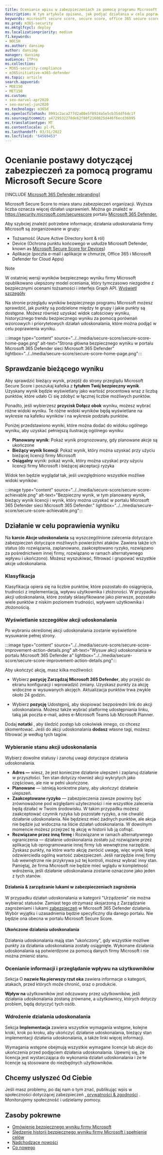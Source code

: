 ```yaml
---
title: Ocenianie wpisu w zabezpieczeniach za pomocą programu Microsoft Secure Score
description: W tym artykule opisano, jak podjąć działania w celu poprawienia wyniku bezpiecznego wyniku firmy Microsoft w Microsoft 365 Defender sieci Microsoft 365 Defender sieci.
keywords: microsoft secure score, secure score, office 365 secure score, microsoft security score, Microsoft 365 Defender portal, improvement actions
ms.prod: m365-security
ms.mktglfcycl: deploy
ms.localizationpriority: medium
f1.keywords:
- NOCSH
ms.author: dansimp
author: dansimp
manager: dansimp
audience: ITPro
ms.collection:
- M365-security-compliance
- m365initiative-m365-defender
ms.topic: article
search.appverid:
- MOE150
- MET150
ms.custom:
- seo-marvel-apr2020
- seo-marvel-jun2020
ms.technology: m365d
ms.openlocfilehash: 8991c2aca277d2a08e5f8924a5e5cb354df6dc1f
ms.sourcegitcommit: a4729532278de62f80f2160825d446f6ecd36995
ms.translationtype: MT
ms.contentlocale: pl-PL
ms.lasthandoff: 03/31/2022
ms.locfileid: "64569453"
---
```

# <a name="assess-your-security-posture-with-microsoft-secure-score"></a>Ocenianie postawy dotyczącej zabezpieczeń za pomocą programu Microsoft Secure Score

[!INCLUDE [Microsoft 365 Defender rebranding](../includes/microsoft-defender.md)]

Microsoft Secure Score to miara stanu zabezpieczeń organizacji. Wyższa liczba oznacza więcej działań usprawnień. Można go znaleźć w https://security.microsoft.com/securescore portalu [Microsoft 365 Defender.](microsoft-365-defender.md)

Aby szybciej znaleźć potrzebne informacje, działania udoskonalania firmy Microsoft są zorganizowane w grupy:

- Tożsamość (Azure Active Directory kont & ról)
- Device (Ochrona punktu końcowego w usłudze Microsoft Defender, known as [Microsoft Secure Score for Devices](/windows/security/threat-protection/microsoft-defender-atp/tvm-microsoft-secure-score-devices))
- Aplikacje (poczta e-mail i aplikacje w chmurze, Office 365 i Microsoft Defender for Cloud Apps)

>[!NOTE]
>W ostatniej wersji wyników bezpiecznego wyniku firmy Microsoft opublikowano ulepszony model oceniania, który tymczasowo niezgodne z bezpiecznymi ocenami tożsamości i interfejs Graph API. [Wyświetl szczegóły](microsoft-secure-score-whats-new.md)

Na stronie przeglądu wyników bezpiecznego programu Microsoft możesz sprawdzić, jak punkty są podzielone między te grupy i jakie punkty są dostępne. Możesz również uzyskać widok całościowy wyniku, historycznego trendu bezpiecznego wyniku za pomocą porównań wzorcowych i priorytetowych działań udoskonalania, które można podjąć w celu poprawienia wyniku.

:::image type="content" source="../../media/secure-score/secure-score-home-page.png" alt-text="Strona główna bezpiecznego wyniku w portalu Microsoft 365 Defender sieci Microsoft 365 Defender" lightbox="../../media/secure-score/secure-score-home-page.png":::

## <a name="check-your-current-score"></a>Sprawdzanie bieżącego wyniku

Aby sprawdzić bieżący wynik, przejdź do strony przeglądu Microsoft Secure Score i poszukaj kafelka z **tytułem Twój bezpieczny wynik**. Uzyskany wynik będzie wyświetlany jako wartość procentowa wraz z liczbą punktów, które udało Ci się zdobyć w łącznej liczbie możliwych punktów.

Ponadto, jeśli wybierzesz **przycisk Dołącz obok** wyniku, możesz wybrać różne widoki wyniku. Te różne widoki wyników będą wyświetlane na wykresie na kafelku wyników i na wykresie podziału punktów.

Poniżej przedstawiono wyniki, które można dodać do widoku ogólnego wyniku, aby uzyskać pełniejszą ilustrację ogólnego wyniku:

- **Planowany wynik**: Pokaż wynik prognozowany, gdy planowane akcje są ukończone
- **Bieżący wynik licencji**: Pokaż wynik, który można uzyskać przy użyciu bieżącej licencji firmy Microsoft
- **Osiągalny** wynik: pokaż wynik, który można uzyskać przy użyciu licencji firmy Microsoft i bieżącej akceptacji ryzyka

Widok ten będzie wyglądał tak, jeśli uwzględniono wszystkie możliwe widoki wyników:

:::image type="content" source="../../media/secure-score/secure-score-achievable.png" alt-text="Bezpieczny wynik, w tym planowany wynik, bieżący wynik licencji i wynik, który można uzyskać w portalu Microsoft 365 Defender sieci Microsoft 365 Defender." lightbox="../../media/secure-score/secure-score-achievable.png":::

## <a name="take-action-to-improve-your-score"></a>Działanie w celu poprawienia wyniku

Na **karcie Akcje udoskonalania** są wyszczególnione zalecenia dotyczące zabezpieczeń dotyczące możliwych powierzchni ataków. Zawiera także ich status (do rozwiązania, zaplanowano, zaakceptowano ryzyko, rozwiązano za pośrednictwem innej firmy, rozwiązano w ramach alternatywnego wpływu i ukończono). Możesz wyszukiwać, filtrować i grupować wszystkie akcje udoskonalania.  

### <a name="ranking"></a>Klasyfikacja

Klasyfikacja opiera się na liczbie punktów, które pozostało do osiągnięcia, trudności z implementacją, wpływu użytkownika i złożoności. W przypadku akcji udoskonalania, które zostały sklasyfikowane jako pierwsze, pozostało wiele punktów z niskim poziomem trudności, wpływem użytkownika i złożonością.

### <a name="view-improvement-action-details"></a>Wyświetlanie szczegółów akcji udoskonalania

Po wybraniu określonej akcji udoskonalania zostanie wyświetlone wysuwanie pełnej strony.  

:::image type="content" source="../../media/secure-score/secure-score-improvement-action-details.png" alt-text="Wysuw akcji udoskonalania w portalu Microsoft 365 Defender a" lightbox="../../media/secure-score/secure-score-improvement-action-details.png":::

Aby ukończyć akcję, masz kilka możliwości:

- Wybierz **pozycję Zarządzaj Microsoft 365 Defender**, aby przejść do ekranu konfiguracji i wprowadzić zmiany. Uzyskasz punkty za akcję widoczne w wysuwanych akcjęch. Aktualizacja punktów trwa zwykle około 24 godzin.

- Wybierz **pozycję** Udostępnij, aby skopiować bezpośredni link do akcji udoskonalania. Możesz także wybrać platformę udostępniania linku, taką jak poczta e-mail, adres e-Microsoft Teams lub Microsoft Planner.

Dodaj **notatki** , aby śledzić postęp lub cokolwiek innego, co chcesz skomentować. Jeśli do akcji udoskonalania **dodasz** własne tagi, możesz filtrować je według tych tagów.

### <a name="choose-an-improvement-action-status"></a>Wybieranie stanu akcji udoskonalania

Wybierz dowolne statusy i zanotuj uwagi dotyczące działania udoskonalania.

- **Adres —** wiesz, że jest konieczne działanie ulepszeń i zaplanuj działanie w przyszłości. Ten stan dotyczy również akcji wykrytych jako częściowo, ale nie w pełni ukończone.
- **Planowane** — istnieją konkretne plany, aby ukończyć działanie ulepszeń.
- **Zaakceptowane ryzyko** — zabezpieczenia zawsze powinny być zrównoważone pod względami użyteczności i nie wszystkie zalecenia będą działać w Twoim środowisku. W takim przypadku możesz zaakceptować czynnik ryzyka lub pozostałe ryzyko, a nie chwalić działanie udoskonalania. Nie będziesz mieć żadnych punktów, ale akcja nie będzie już widoczna na liście działań udoskonalania. W dowolnym momencie możesz przejrzeć tę akcję w historii lub ją cofnąć.
- **Rozwiązane przez inną firmę** i Rozwiązane w ramach alternatywnego ograniczenia — działanie udoskonalania zostało już rozwiązane przez aplikację lub oprogramowanie innej firmy lub wewnętrzne narzędzie. Zyskasz punkty, na które warto akcję zwrócić uwagę, więc wynik lepiej odzwierciedla ogólną wartość zabezpieczeń. Jeśli narzędzie innej firmy lub wewnętrzne nie przykrywa już tej kontroli, możesz wybrać inny stan. Pamiętaj, że firma Microsoft nie będzie mieć wglądu w kompletność wdrożenia, jeśli działanie udoskonalania zostanie oznaczone jako jeden z tych stanów.

#### <a name="threat--vulnerability-management-improvement-actions"></a>Działania & zarządzanie lukami w zabezpieczeniach zagrożenia

W przypadku działań udoskonalania w kategorii "Urządzenie" nie można wybierać statusów. Zamiast tego otrzymasz skojarzoną z Zarządzanie zagrożeniami i lukami [zabezpieczeń](/windows/security/threat-protection/microsoft-defender-atp/tvm-security-recommendation) w Microsoft 365 Defender działania. Wybór wyjątku i uzasadnienia będzie specyficzny dla danego portalu. Nie będzie ona obecna w portalu Microsoft Secure Score.

#### <a name="completed-improvement-actions"></a>Ukończone działania udoskonalania

Działania udoskonalania mają stan "ukończony", gdy wszystkie możliwe punkty za działania udoskonalania zostały osiągnięte. Wykonane działania udoskonalania są potwierdzone za pomocą danych firmy Microsoft i nie można zmienić stanu.

### <a name="assess-information-and-review-user-impact"></a>Ocenianie informacji i przeglądanie wpływu na użytkowników

Sekcja O **nazwie Na pierwszy rzut oka** zawiera informacje o kategorii, atakach, przed których może chronić, oraz o produkcie.

**Wpływ na** użytkowników jest odczuwany przez użytkowników, jeśli działania udoskonalania zostaną zrównane, a użytkownicy, których dotyczy problem, będą dotyczyć tych osób.

### <a name="implement-the-improvement-action"></a>Wdrożenie działania udoskonalania

Sekcja **Implementacja** zawiera wszystkie wymagania wstępne, kolejne kroki, krok po kroku, aby ukończyć działanie udoskonalania, bieżący stan implementacji działania udoskonalania, a także linki więcej informacji.

Wymagania wstępne obejmują wszystkie wymagane licencje lub akcje do ukończenia przed podjęciem działania udoskonalania. Upewnij się, że licencja jest wystarczająca do wykonania działań udoskonalania i że te licencje są stosowane do niezbędnych użytkowników.  

## <a name="we-want-to-hear-from-you"></a>Chcemy usłyszeć Od Ciebie

Jeśli masz problemy, po daj nam o tym znać, publikując wpis w społeczności dotyczącej zabezpieczeń [, prywatności & zgodności](https://techcommunity.microsoft.com/t5/Security-Privacy-Compliance/bd-p/security_privacy) . Monitorujemy społeczność i udzielamy pomocy.

## <a name="related-resources"></a>Zasoby pokrewne

- [Omówienie bezpiecznego wyniku firmy Microsoft](microsoft-secure-score.md)
- [Śledzenie historii bezpiecznego wyniku firmy Microsoft i spełnienie celów](microsoft-secure-score-history-metrics-trends.md)
- [Nadchodzące nowości](microsoft-secure-score-whats-coming.md)
- [Co nowego](microsoft-secure-score-whats-new.md)
